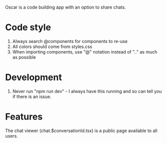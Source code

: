 Oscar is a code building app with an option to share chats.

# Code style

1. Always search @components for components to re-use
2. All colors should come from styles.css
3. When importing components, use "@" notation instead of ".." as much as possible

# Development

1. Never run "npm run dev" - I always have this running and so can tell you if there is an issue.

# Features

The chat viewer (chat.$conversationId.tsx) is a public page available to all users.